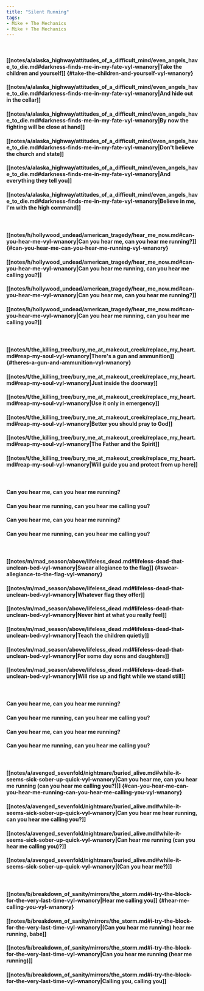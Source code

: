 ```yaml
---
title: "Silent Running"
tags:
- Mike + The Mechanics
- Mike + The Mechanics
---
```

&nbsp;
#### [[notes/a/alaska_highway/attitudes_of_a_difficult_mind/even_angels_have_to_die.md#darkness-finds-me-in-my-fate-vyl-wnanory|Take the children and yourself]] {#take-the-children-and-yourself-vyl-wnanory}
#### [[notes/a/alaska_highway/attitudes_of_a_difficult_mind/even_angels_have_to_die.md#darkness-finds-me-in-my-fate-vyl-wnanory|And hide out in the cellar]]
#### [[notes/a/alaska_highway/attitudes_of_a_difficult_mind/even_angels_have_to_die.md#darkness-finds-me-in-my-fate-vyl-wnanory|By now the fighting will be close at hand]]
#### [[notes/a/alaska_highway/attitudes_of_a_difficult_mind/even_angels_have_to_die.md#darkness-finds-me-in-my-fate-vyl-wnanory|Don't believe the church and state]]
#### [[notes/a/alaska_highway/attitudes_of_a_difficult_mind/even_angels_have_to_die.md#darkness-finds-me-in-my-fate-vyl-wnanory|And everything they tell you]]
#### [[notes/a/alaska_highway/attitudes_of_a_difficult_mind/even_angels_have_to_die.md#darkness-finds-me-in-my-fate-vyl-wnanory|Believe in me, I'm with the high command]]
&nbsp;
#### [[notes/h/hollywood_undead/american_tragedy/hear_me_now.md#can-you-hear-me-vyl-wnanory|Can you hear me, can you hear me running?]] {#can-you-hear-me-can-you-hear-me-running-vyl-wnanory}
#### [[notes/h/hollywood_undead/american_tragedy/hear_me_now.md#can-you-hear-me-vyl-wnanory|Can you hear me running, can you hear me calling you?]]
#### [[notes/h/hollywood_undead/american_tragedy/hear_me_now.md#can-you-hear-me-vyl-wnanory|Can you hear me, can you hear me running?]]
#### [[notes/h/hollywood_undead/american_tragedy/hear_me_now.md#can-you-hear-me-vyl-wnanory|Can you hear me running, can you hear me calling you?]]
&nbsp;
#### [[notes/t/the_killing_tree/bury_me_at_makeout_creek/replace_my_heart.md#reap-my-soul-vyl-wnanory|There's a gun and ammunition]] {#theres-a-gun-and-ammunition-vyl-wnanory}
#### [[notes/t/the_killing_tree/bury_me_at_makeout_creek/replace_my_heart.md#reap-my-soul-vyl-wnanory|Just inside the doorway]]
#### [[notes/t/the_killing_tree/bury_me_at_makeout_creek/replace_my_heart.md#reap-my-soul-vyl-wnanory|Use it only in emergency]]
#### [[notes/t/the_killing_tree/bury_me_at_makeout_creek/replace_my_heart.md#reap-my-soul-vyl-wnanory|Better you should pray to God]]
#### [[notes/t/the_killing_tree/bury_me_at_makeout_creek/replace_my_heart.md#reap-my-soul-vyl-wnanory|The Father and the Spirit]]
#### [[notes/t/the_killing_tree/bury_me_at_makeout_creek/replace_my_heart.md#reap-my-soul-vyl-wnanory|Will guide you and protect from up here]]
&nbsp;
#### Can you hear me, can you hear me running?
#### Can you hear me running, can you hear me calling you?
#### Can you hear me, can you hear me running?
#### Can you hear me running, can you hear me calling you?
&nbsp;
#### [[notes/m/mad_season/above/lifeless_dead.md#lifeless-dead-that-unclean-bed-vyl-wnanory|Swear allegiance to the flag]] {#swear-allegiance-to-the-flag-vyl-wnanory}
#### [[notes/m/mad_season/above/lifeless_dead.md#lifeless-dead-that-unclean-bed-vyl-wnanory|Whatever flag they offer]]
#### [[notes/m/mad_season/above/lifeless_dead.md#lifeless-dead-that-unclean-bed-vyl-wnanory|Never hint at what you really feel]]
#### [[notes/m/mad_season/above/lifeless_dead.md#lifeless-dead-that-unclean-bed-vyl-wnanory|Teach the children quietly]]
#### [[notes/m/mad_season/above/lifeless_dead.md#lifeless-dead-that-unclean-bed-vyl-wnanory|For some day sons and daughters]]
#### [[notes/m/mad_season/above/lifeless_dead.md#lifeless-dead-that-unclean-bed-vyl-wnanory|Will rise up and fight while we stand still]]
&nbsp;
#### Can you hear me, can you hear me running?
#### Can you hear me running, can you hear me calling you?
#### Can you hear me, can you hear me running?
#### Can you hear me running, can you hear me calling you?
&nbsp;
#### [[notes/a/avenged_sevenfold/nightmare/buried_alive.md#while-it-seems-sick-sober-up-quick-vyl-wnanory|Can you hear me, can you hear me running (can you hear me calling you?)]] {#can-you-hear-me-can-you-hear-me-running-can-you-hear-me-calling-you-vyl-wnanory}
#### [[notes/a/avenged_sevenfold/nightmare/buried_alive.md#while-it-seems-sick-sober-up-quick-vyl-wnanory|Can you hear me hear running, can you hear me calling you?]]
#### [[notes/a/avenged_sevenfold/nightmare/buried_alive.md#while-it-seems-sick-sober-up-quick-vyl-wnanory|Can hear me running (can you hear me calling you)?]]
#### [[notes/a/avenged_sevenfold/nightmare/buried_alive.md#while-it-seems-sick-sober-up-quick-vyl-wnanory|(Can you hear me?)]]
&nbsp;
#### [[notes/b/breakdown_of_sanity/mirrors/the_storm.md#i-try-the-block-for-the-very-last-time-vyl-wnanory|Hear me calling you]] {#hear-me-calling-you-vyl-wnanory}
#### [[notes/b/breakdown_of_sanity/mirrors/the_storm.md#i-try-the-block-for-the-very-last-time-vyl-wnanory|(Can you hear me running) hear me running, babe]]
#### [[notes/b/breakdown_of_sanity/mirrors/the_storm.md#i-try-the-block-for-the-very-last-time-vyl-wnanory|Can you hear me running (hear me running)]]
#### [[notes/b/breakdown_of_sanity/mirrors/the_storm.md#i-try-the-block-for-the-very-last-time-vyl-wnanory|Calling you, calling you]]
